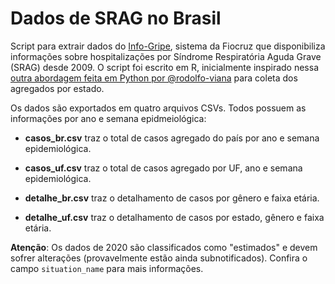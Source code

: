 # Dados de SRAG no Brasil
Script para extrair dados do [Info-Gripe](http://info.gripe.fiocruz.br/), sistema da Fiocruz que disponibiliza informações sobre hospitalizações por Síndrome Respiratória Aguda Grave (SRAG) desde 2009. O script foi escrito em R, inicialmente inspirado nessa [outra abordagem feita em Python por @rodolfo-viana](https://github.com/rodolfo-viana/dailylog/blob/master/scripts/covid19srag.py) para coleta dos agregados por estado.

Os dados são exportados em quatro arquivos CSVs. Todos possuem as informações por ano e semana epidmeiológica:

* **casos_br.csv** traz o total de casos agregado do país por ano e semana epidemiológica.

* **casos_uf.csv** traz o total de casos agregado por UF, ano e semana epidemiológica.

* **detalhe_br.csv** traz o detalhamento de casos por gênero e faixa etária.

* **detalhe_uf.csv** traz o detalhamento de casos por estado, gênero e faixa etária.

**Atenção**: Os dados de 2020 são classificados como "estimados" e devem sofrer alterações (provavelmente estão ainda subnotificados). Confira o campo `situation_name` para mais informações.

